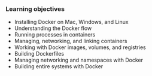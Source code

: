 ### Learning objectives
- Installing Docker on Mac, Windows, and Linux
- Understanding the Docker flow
- Running processes in containers
- Managing, networking, and linking containers
- Working with Docker images, volumes, and registries
- Building Dockerfiles
- Managing networking and namespaces with Docker
- Building entire systems with Docker
